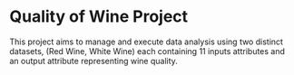 # Quality of Wine Project

This project aims to manage and execute data analysis using two distinct datasets, (Red Wine, White Wine) each 
 containing 11 inputs attributes and an output attribute representing wine quality. 
